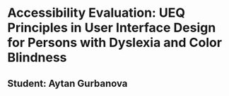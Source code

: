 # Accessibility Evaluation: UEQ Principles in User Interface Design for Persons with Dyslexia and Color Blindness

## Student: Aytan Gurbanova
